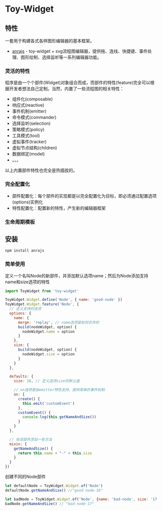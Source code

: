 # Toy-Widget

## 特性
一套用于构建各式各样图形编辑器的基本框架。

- [anrajs](https://github.com/anrainie/anrajs/tree/master/modules/aditor-svg) - toy-widget + svg流程图编辑器，提供拖、连线、快捷键、事件处理、图形绘制、选择监听等一系列编辑器功能。

### 灵活的特性
程序是由一个个部件(Widget)对象组合而成，而部件的特性(feature)完全可以根据开发者想法自己定制。当然，内置了一些流程图的相关特性：

- 组件化(composable)
- 响应式(reactive)
- 事件机制(emitter)
- 命令模式(commander)
- 选择监听(selection)
- 策略模式(policy)
- 工具模式(tool)
- 虚拟事件(tracker)
- 虚拟节点结构(children)
- 数据绑定(model)
- 。。。

以上内置部件特性也完全是热插拔的。

### 完全配置化
- 部件配置化：每个部件的实现都是以完全配置化为目标，即必须通过配置选项(options)实例化
- 特性配置化：配置新的特性，产生新的编辑器框架

### 生命周期模板



## 安装

```bash
npm install anrajs
```

### 简单使用

定义一个名叫Node的新部件，并添加默认选项name；然后为Node添加支持name和size选项的特性

```js
import ToyWidget from 'toy-widget'

ToyWidget.Widget.define('Node', { name: 'good-node' })
ToyWidget.Widget.feature('Node', {
  // 定义支持的选项
  options: {
    name: {
      merge: 'replay', // name选项是如何合并的
      build(nodeWidget, option) {
        nodeWidget.name = option
      }  
    },
    size: {
      build(nodeWidget, option) {
        nodeWidget.size = option
      } 
    } 
  },

  defaults: {
    size: 16, // 定义选项size的默认值

    // on选项是由emitter特性支持，提供简单的事件机制
    on: {
      create() {
        this.emit('customEvent')
      },
      customEvent() {
        console.log(this.getNameAndSize())
      }
    } 
  },

  // 给该部件添加一些方法
  mixin: {
    getNameAndSize() {
      return this.name + "-" + this.size
    }
  }
})
```
创建不同的Node部件
```js
let defaultNode = ToyWidget.Widget.of('Node')
defaultNode.getNameAndSize() //"good-node-16"

let badNode = ToyWidget.Widget.of('Node', {name: 'bad-node', size: '17'})
badNode.getNameAndSize() // "bad-node-17"
```
